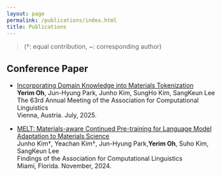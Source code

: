 ```yaml
---
layout: page
permalink: /publications/index.html
title: Publications
---
```


> (†: equal contribution, ~: corresponding author)


## Conference Paper

- [Incorporating Domain Knowledge into Materials Tokenization]()<br>
  **Yerim Oh**, Jun-Hyung Park, Junho Kim, SungHo Kim, SangKeun Lee<br>
  The 63rd Annual Meeting of the Association for Computational Linguistics<br>
  Vienna, Austria. July, 2025.


- [MELT: Materials-aware Continued Pre-training for Language Model Adaptation to Materials Science](https://arxiv.org/abs/2410.15126)<br>
  Junho Kim†, Yeachan Kim†, Jun-Hyung Park,**Yerim Oh**, Suho Kim, SangKeun Lee<br>
  Findings of the Association for Computational Linguistics<br>
  Miami, Florida. November, 2024.





<br>



  <br>

<br>
